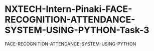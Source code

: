 # NXTECH-Intern-Pinaki-FACE-RECOGNITION-ATTENDANCE-SYSTEM-USING-PYTHON-Task-3
FACE-RECOGNITION-ATTENDANCE-SYSTEM-USING-PYTHON
